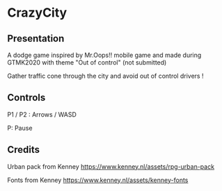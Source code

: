 # CrazyCity
 
## Presentation

A dodge game inspired by Mr.Oops!! mobile game and made during GTMK2020 with theme "Out of control" (not submitted)

Gather traffic cone through the city and avoid out of control drivers !


## Controls

P1 / P2 : Arrows / WASD

P: Pause

## Credits

Urban pack from Kenney https://www.kenney.nl/assets/rpg-urban-pack

Fonts from Kenney https://www.kenney.nl/assets/kenney-fonts
